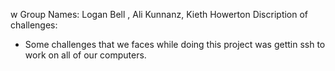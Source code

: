 w
Group Names: Logan Bell , Ali Kunnanz, Kieth Howerton
Discription of challenges:
- Some challenges that we faces while doing this project was gettin ssh to work on all of our computers. 